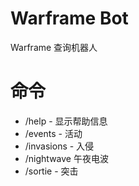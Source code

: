 # Warframe Bot

Warframe 查询机器人

# 命令

- /help - 显示帮助信息
- /events - 活动
- /invasions - 入侵
- /nightwave 午夜电波
- /sortie - 突击

